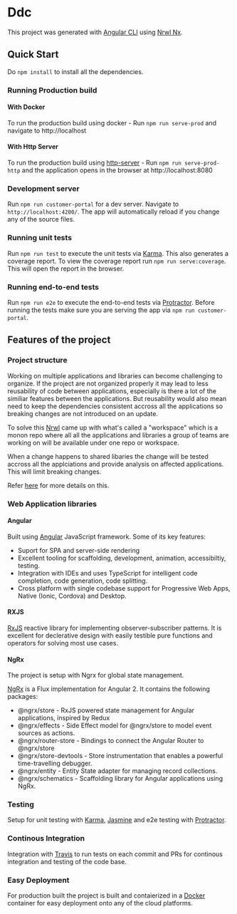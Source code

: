 # Ddc

This project was generated with [Angular CLI](https://github.com/angular/angular-cli) using [Nrwl Nx](https://nrwl.io/nx).
## Quick Start

Do `npm install` to install all the dependencies. 

### Running Production build

#### With Docker

To run the production build using docker - 
Run `npm run serve-prod` and navigate to http://localhost
#### With Http Server

To run the production build using [http-server](https://github.com/indexzero/http-server) - 
Run `npm run serve-prod-http` and the application opens in the browser at http://localhost:8080

### Development server

Run `npm run customer-portal` for a dev server. Navigate to `http://localhost:4200/`. The app will automatically reload if you change any of the source files.

### Running unit tests

Run `npm run test` to execute the unit tests via [Karma](https://karma-runner.github.io).
This also generates a coverage report. 
To view the coverage report run `npm run serve:coverage`. This will open the report in the browser.
### Running end-to-end tests

Run `npm run e2e` to execute the end-to-end tests via [Protractor](http://www.protractortest.org/).
Before running the tests make sure you are serving the app via `npm run customer-portal`.

## Features of the project

### Project structure
Working on multiple applications and libraries can become challenging to organize. If the project are not organized properly it may lead to less reusability of code between applications, especially is there a lot of the similiar features between the applications. But reusability would also mean need to keep the dependencies consistent accross all the applications so breaking changes are not introduced on an update. 

To solve this [Nrwl](https://nrwl.io) came up with what's called a "workspace" which is a monon repo where all all the applications and libraries a group of teams are working on will be available under one repo or workspace. 

When a change happens to shared libaries the change will be tested accross all the applciations and provide analysis on affected applications. This will limit breaking changes.

Refer [here](https://nrwl.io/nx/why-a-workspace) for more details on this.

### Web Application libraries

#### Angular

Built using [Angular](https://angular.io/) JavaScript framework.
Some of its key features:
- Suport for SPA and server-side rendering 
- Excellent tooling for scaffolding, development, animation, accessibiltiy, testing.  
- Integration with IDEs and uses TypeScript for intelligent code completion, code generation, code splitting.
- Cross platform with single codebase support for Progressive Web Apps, Native (Ionic, Cordova) and Desktop. 

#### RXJS

[RxJS](http://reactivex.io/rxjs/) reactive library for implementing observer-subscriber patterns. It is excellent for declerative design with easily testible pure functions and operators for solving most use cases. 

#### NgRx 

The project is setup with Ngrx for global state management. 

[NgRx](https://github.com/ngrx/platform) is a Flux implementation for Angular 2. It contains the following packages: 
- @ngrx/store - RxJS powered state management for Angular applications, inspired by Redux
- @ngrx/effects - Side Effect model for @ngrx/store to model event sources as actions.
- @ngrx/router-store - Bindings to connect the Angular Router to @ngrx/store
- @ngrx/store-devtools - Store instrumentation that enables a powerful time-travelling debugger.
- @ngrx/entity - Entity State adapter for managing record collections.
- @ngrx/schematics - Scaffolding library for Angular applications using NgRx.

### Testing

Setup for unit testing with [Karma](https://karma-runner.github.io), [Jasmine](https://jasmine.github.io/) and e2e testing with [Protractor](http://www.protractortest.org/).

### Continous Integration

Integration with [Travis](https://travis-ci.com/) to run tests on each commit and PRs for continous integration and testing of the code base. 

### Easy Deployment

For production built the project is built and contaierized in a [Docker](https://www.docker.com/) container for easy deployment onto any of the cloud platforms.




